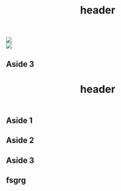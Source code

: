 <head>
    <meta charset="UTF-8" />
    <meta name="viewport" content="width=device-width, initial-scale=1.0" />
    <meta http-equiv="X-UA-Compatible" content="ie=edge" />
    <link rel="stylesheet" href="style.css" />
</head>
<body>
    <div class="mheader">
    </div>
    <div class="wrapper">
        <header class="header">
            <h1>header</h1>
        </header>
        <aside class="aside aside1">
            <img src="pic/ring">
        </aside>
        <aside class="aside aside2">
            <img src="pic/earing">
        </aside>
        <aside class="aside aside3">
            <h1>Aside 3</h1>
        </aside>
    </div>
    <div class="wrapper">
        <header class="header">
            <h1>header</h1>
        </header>
        <aside class="aside aside1">
            <h1>Aside 1</h1>
        </aside>
        <aside class="aside aside2">
            <h1>Aside 2</h1>
        </aside>
        <aside class="aside aside3">
            <h1>Aside 3</h1>
        </aside>
    </div>
     <div class="mheader">
        <h2>fsgrg</h2>
    </div>
</body>

